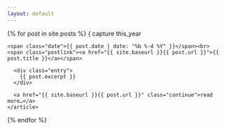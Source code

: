 ```yaml
---
layout: default
---
```


<div class="posts">
  {% for post in site.posts %}
  { capture this_year
	<article class="post">

	<span class="date">{{ post.date | date: "%b %-d %Y" }}</span><br>
	<span class="postlink"><a href="{{ site.baseurl }}{{ post.url }}">{{ post.title }}</a></span>

	  <div class="entry">
		{{ post.excerpt }}
	  </div>

	  <a href="{{ site.baseurl }}{{ post.url }}" class="continue">read more…</a>
	</article>
  {% endfor %}
</div>
